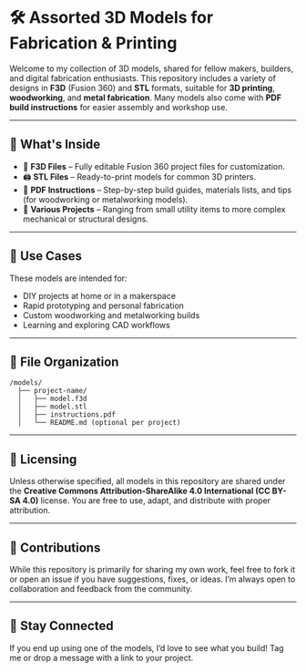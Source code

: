 # 🛠️ Assorted 3D Models for Fabrication & Printing

Welcome to my collection of 3D models, shared for fellow makers, builders, and digital fabrication enthusiasts. This repository includes a variety of designs in **F3D** (Fusion 360) and **STL** formats, suitable for **3D printing**, **woodworking**, and **metal fabrication**. Many models also come with **PDF build instructions** for easier assembly and workshop use.

---

## 📁 What's Inside

- 🧱 **F3D Files** – Fully editable Fusion 360 project files for customization.
- 🖨️ **STL Files** – Ready-to-print models for common 3D printers.
- 📝 **PDF Instructions** – Step-by-step build guides, materials lists, and tips (for woodworking or metalworking models).
- 🔧 **Various Projects** – Ranging from small utility items to more complex mechanical or structural designs.

---

## 📌 Use Cases

These models are intended for:
- DIY projects at home or in a makerspace
- Rapid prototyping and personal fabrication
- Custom woodworking and metalworking builds
- Learning and exploring CAD workflows

---

## 📎 File Organization

```
/models/
  ├── project-name/
  │   ├── model.f3d
  │   ├── model.stl
  │   ├── instructions.pdf
  │   └── README.md (optional per project)
```

---

## 📖 Licensing

Unless otherwise specified, all models in this repository are shared under the **Creative Commons Attribution-ShareAlike 4.0 International (CC BY-SA 4.0)** license. You are free to use, adapt, and distribute with proper attribution.

---

## 🤝 Contributions

While this repository is primarily for sharing my own work, feel free to fork it or open an issue if you have suggestions, fixes, or ideas. I’m always open to collaboration and feedback from the community.

---

## 🔗 Stay Connected

If you end up using one of the models, I’d love to see what you build! Tag me or drop a message with a link to your project.

